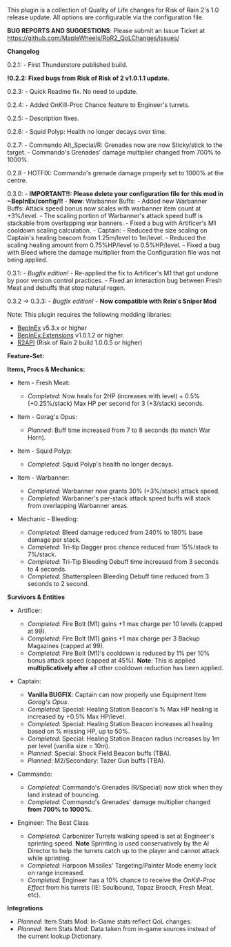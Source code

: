 This plugin is a collection of Quality of Life changes for Risk of Rain 2's 1.0 release update. All options are configurable via the configuration file.

**BUG REPORTS AND SUGGESTIONS**: Please submit an Issue Ticket at https://github.com/MapleWheels/RoR2_QoLChanges/issues/

**Changelog**

0.2.1: 
	- First Thunderstore published build.
	
**!0.2.2: Fixed bugs from Risk of Risk of 2 v1.0.1.1 update.**

0.2.3: 
	- Quick Readme fix. No need to update.
	
0.2.4: 
	- Added OnKill-Proc Chance feature to Engineer's turrets.
	
0.2.5: 
	- Description fixes.
	
0.2.6: 
	- Squid Polyp: Health no longer decays over time. 
	
0.2.7:
	- Commando Alt_Special/R: Grenades now are now Sticky/stick to the target.
	- Commando's Grenades' damage multiplier changed from 700% to 1000%.
	
0.2.8
	- HOTFIX: Commando's grenade damage properly set to 1000% at the centre.
	
0.3.0: 
	- **IMPORTANT!!: Please delete your configuration file for this mod in ~BepInEx/config/!!**
	- **New**: Warbanner Buffs:
		- Added new Warbanner Buffs: Attack speed bonus now scales with warbanner item count at +3%/level.
		- The scaling portion of Warbanner's attack speed buff is stackable from overlapping war banners.
	- Fixed a bug with Artificer's M1 cooldown scaling calculation.
	- Captain:
		- Reduced the size scaling on Captain's healing beacom from 1.25m/level to 1m/level.
		- Reduced the scaling healing amount from 0.75%HP/level to 0.5%HP/level.
	- Fixed a bug with Bleed where the damage multiplier from the Configuration file was not being applied.

0.3.1:
	- *Bugfix edition!*
	- Re-applied the fix to Artificer's M1 that got undone by poor version control practices.
	- Fixed an interaction bug between Fresh Meat and debuffs that stop natural regen.

0.3.2 -> 0.3.3:
	- *Bugfix edition!*
	- **Now compatible with Rein's Sniper Mod**

Note: This plugin requires the following modding libraries:
- [BepInEx](https://github.com/BepInEx/BepInEx) v5.3.x or higher
- [BepInEx.Extensions](https://github.com/MapleWheels/BepInEx_Extensions) v1.0.1.2 or higher.
- [R2API](https://github.com/risk-of-thunder/R2API) (Risk of Rain 2 build 1.0.0.5 or higher)


**Feature-Set:**

**Items, Procs & Mechanics:**

- Item - Fresh Meat:
	- *Completed*: Now heals for 2HP (increases with level) + 0.5% (+0.25%/stack) Max HP per second for 3 (+3/stack) seconds.
	
- Item - Gorag's Opus:
	- *Planned*: Buff time increased from 7 to 8 seconds (to match War Horn).

- Item - Squid Polyp:
	- *Completed*: Squid Polyp's health no longer decays.
	
- Item - Warbanner:
	- *Completed*: Warbanner now grants 30% (+3%/stack) attack speed.
	- *Completed*: Warbanner's per-stack attack speed buffs will stack from overlapping Warbanner areas.

- Mechanic - Bleeding:
	- *Completed*: Bleed damage reduced from 240% to 180% base damage per stack.
	- *Completed*: Tri-tip Dagger proc chance reduced from 15%/stack to 7%/stack.
	- *Completed*: Tri-Tip Bleeding Debuff time increased from 3 seconds to 4 seconds.
	- *Completed*: Shatterspleen Bleeding Debuff time reduced from 3 seconds to 2 second.
	
**Survivors & Entities**

- Artificer:
	- *Completed*: Fire Bolt (M1) gains +1 max charge per 10 levels (capped at 99).
	- *Completed*: Fire Bolt (M1) gains +1 max charge per 3 Backup Magazines (capped at 99).
	- *Completed*: Fire Bolt (M1)'s cooldown is reduced by 1% per 10% bonus attack speed (capped at 45%). **Note**: This is applied **multiplicatively after** all other cooldown reduction has been applied.

- Captain:
	- **Vanilla BUGFIX**: Captain can now properly use Equipment Item *Gorag's Opus*.
	- *Completed*: Special: Healing Station Beacon's % Max HP healing is increased by +0.5% Max HP/level.
	- *Completed*: Special: Healing Station Beacon increases all healing based on % missing HP, up to 50%.
	- *Completed*: Special: Healing Station Beacon radius increases by 1m per level (vanilla size = 10m).
	- *Planned*: Special: Shock Field Beacon buffs (TBA).
	- *Planned*: M2/Secondary: Tazer Gun buffs (TBA).
	
- Commando:
	- *Completed*: Commando's Grenades (R/Special) now stick when they land instead of bouncing.
	- *Completed*: Commando's Grenades' damage multiplier changed **from 700% to 1000%**.

- Engineer: The Best Class
	- *Completed*: Carbonizer Turrets walking speed is set at Engineer's sprinting speed. **Note** Sprinting is used conservatively by the AI Director to help the turrets catch up to the player and cannot attack while sprinting.
	- *Completed*: Harpoon Missiles' Targeting/Painter Mode enemy lock on range increased.
	- *Completed*: Engineer has a 10% chance to receive the *OnKill-Proc Effect* from his turrets (IE: Soulbound, Topaz Brooch, Fresh Meat, etc).
	
**Integrations**
- *Planned*: Item Stats Mod: In-Game stats reflect QoL changes.
- *Planned*: Item Stats Mod: Data taken from in-game sources instead of the current lookup Dictionary.

